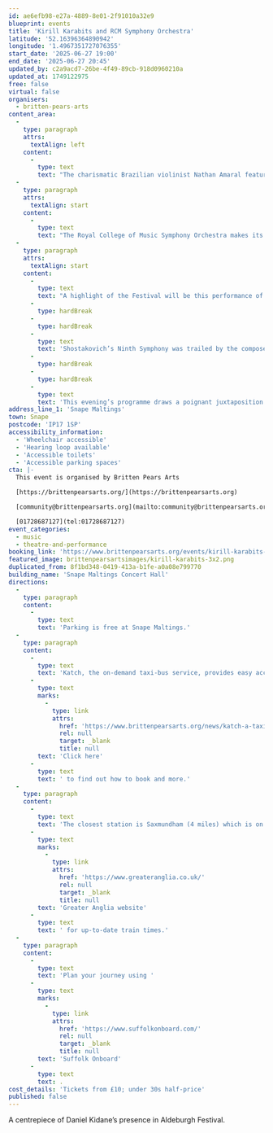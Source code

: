 ```yaml
---
id: ae6efb98-e27a-4889-8e01-2f91010a32e9
blueprint: events
title: 'Kirill Karabits and RCM Symphony Orchestra'
latitude: '52.16396364890942'
longitude: '1.4967351727076355'
start_date: '2025-06-27 19:00'
end_date: '2025-06-27 20:45'
updated_by: c2a9acd7-26be-4f49-89cb-918d0960210a
updated_at: 1749122975
free: false
virtual: false
organisers:
  - britten-pears-arts
content_area:
  -
    type: paragraph
    attrs:
      textAlign: left
    content:
      -
        type: text
        text: "The charismatic Brazilian violinist Nathan Amaral features in Kidane’s major work Aloud, plus we hear Britten’s evocative Sea Interludes and Shostakovich's Ninth Symphony."
  -
    type: paragraph
    attrs:
      textAlign: start
    content:
      -
        type: text
        text: "The Royal College of Music Symphony Orchestra makes its Aldeburgh Festival debut with this compelling programme. Britten's timeless Sea Interludes are heard in their spiritual home venue, and in the second half we have Glière's dramatic depiction of Cossacks."
  -
    type: paragraph
    attrs:
      textAlign: start
    content:
      -
        type: text
        text: "A highlight of the Festival will be this performance of Daniel Kidane’s violin concerto Aloud. YCAT artist, Sphinx Prize winner, and Classic FM Rising Star Nathan Amaral is a violinist of immense musicality – a perfect fit for this exploration of the momentum and energy between violin and orchestra. It arises from the Russian war on Ukraine (both countries with which he has family ties) and evokes an old remembered Cossack folksong: “Чёрный Ворон” (Black Raven). The song is about a raven circling over an injured Cossack: not only touching, but also fierce. It reminds us that the suffering of ordinary people is often drowned out by political rhetoric. Daniel Kidane says: “it is like an outpouring of Munch's Scream – I really needed to write such a visceral piece just then. And to hear it alongside the tempestuousness of Britten’s Sea Interludes, one of my favourite orchestral interludes, in the Concert Hall, which starts off calm – the two pieces echo each other – it will be special. And Nathan is a very special violinist”."
      -
        type: hardBreak
      -
        type: hardBreak
      -
        type: text
        text: 'Shostakovich’s Ninth Symphony was trailed by the composer as a major “victory” symphony marking the end of World War II, but it turned out to be somewhat lighter and smaller-scale than expected. Indeed, others of his symphonies have single movements longer than this entire work! It evokes dance, lightheartedness, and even circus, though in the extraordinary Largo it also dwells in “the past which is impossible to forget, even amidst the joys of peaceful life. This minute of concentrated silence is a tribute of love and endless gratitude to those who saved the world and gave humanity back the very possibility of work and happiness. The Soviet artist Shostakovich could not forget these people at this minute of happy festivity” (Ivan Martynov).'
      -
        type: hardBreak
      -
        type: hardBreak
      -
        type: text
        text: 'This evening’s programme draws a poignant juxtaposition of the players’ youth and the age-old human frailty of war.'
address_line_1: 'Snape Maltings'
town: Snape
postcode: 'IP17 1SP'
accessibility_information:
  - 'Wheelchair accessible'
  - 'Hearing loop available'
  - 'Accessible toilets'
  - 'Accessible parking spaces'
cta: |-
  This event is organised by Britten Pears Arts

  [https://brittenpearsarts.org/](https://brittenpearsarts.org)

  [community@brittenpearsarts.org](mailto:community@brittenpearsarts.org)

  [01728687127](tel:01728687127)
event_categories:
  - music
  - theatre-and-performance
booking_link: 'https://www.brittenpearsarts.org/events/kirill-karabits-and-rcm-so'
featured_image: brittenpearsartsimages/kirill-karabits-3x2.png
duplicated_from: 8f1bd348-0419-413a-b1fe-a0a08e799770
building_name: 'Snape Maltings Concert Hall'
directions:
  -
    type: paragraph
    content:
      -
        type: text
        text: 'Parking is free at Snape Maltings.'
  -
    type: paragraph
    content:
      -
        type: text
        text: 'Katch, the on-demand taxi-bus service, provides easy access to Snape Maltings, connecting it to the towns of Framlingham, Parham, Hacheston, Wickham Market, Wickham Market Railway Station at Campsea Ashe, and Tunstall. '
      -
        type: text
        marks:
          -
            type: link
            attrs:
              href: 'https://www.brittenpearsarts.org/news/katch-a-taxi-bus-to-snape-maltings'
              rel: null
              target: _blank
              title: null
        text: 'Click here'
      -
        type: text
        text: ' to find out how to book and more.'
  -
    type: paragraph
    content:
      -
        type: text
        text: 'The closest station is Saxmundham (4 miles) which is on the East Suffolk Ipswich on the Lowestoft train line. Wickham Market station (6 miles) is located in Campsea Ash on the same line. Visit the '
      -
        type: text
        marks:
          -
            type: link
            attrs:
              href: 'https://www.greateranglia.co.uk/'
              rel: null
              target: _blank
              title: null
        text: 'Greater Anglia website'
      -
        type: text
        text: ' for up-to-date train times.'
  -
    type: paragraph
    content:
      -
        type: text
        text: 'Plan your journey using '
      -
        type: text
        marks:
          -
            type: link
            attrs:
              href: 'https://www.suffolkonboard.com/'
              rel: null
              target: _blank
              title: null
        text: 'Suffolk Onboard'
      -
        type: text
        text: .
cost_details: 'Tickets from £10; under 30s half-price'
published: false
---
```

A centrepiece of Daniel Kidane’s presence in Aldeburgh Festival.